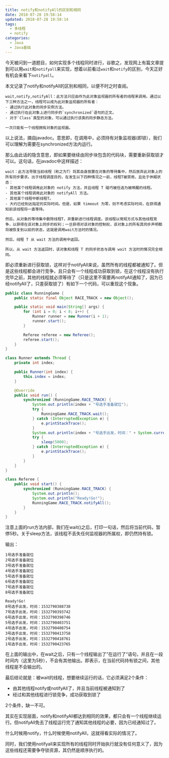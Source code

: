 ```yaml
---
title: notify和notifyAll的区别和相同
date: 2018-07-28 19:58:14
updated: 2018-07-28 19:58:14
tags:
  - 多线程
  - notify
categories: 
  - Java
  - Java基础
---
```


今天被问到一道题目，如何实现多个线程同时进行，谷歌之，发现网上有篇文章提到可以用`wait`和`notifyall`来实现，想着以前看过`wait`和`notify`的区别，今天正好有机会来看下`notifyall`。

本文记录了notify和notifyAll的区别和相同，以便不时之时查阅。

<!-- more -->
```
wait,notify,notifyAll：此方法只应由作为此对象监视器的所有者的线程来调用。通过以下三种方法之一，线程可以成为此对象监视器的所有者：
- 通过执行此对象的同步实例方法。 
- 通过执行在此对象上进行同步的`synchronized`语句的正文。 
- 对于`Class`类型的对象，可以通过执行该类的同步静态方法。 
 
一次只能有一个线程拥有对象的监视器。
```

以上说法，摘自javadoc。意思即，在调用中，必须持有对象监视器(即锁），我们可以理解为需要在synchronized方法内运行。

那么由此话的隐含意思，即如果要继续由同步块包含的代码块，需要重新获取锁才可以。这句话，在javadoc中这样描述：
```
wait：此方法导致当前线程（称之为T）将其自身放置在对象的等待集中，然后放弃此对象上的所有同步要求。出于线程调度目的，在发生以下四种情况之一前，线程T被禁用，且处于休眠状态：
- 其他某个线程调用此对象的 notify 方法，并且线程 T 碰巧被任选为被唤醒的线程。 
- 其他某个线程调用此对象的 notifyAll 方法。 
- 其他某个线程中断线程T。 
- 大约已经到达指定的实际时间。但是，如果 timeout 为零，则不考虑实际时间，在获得通知前该线程将一直等待。 

然后，从对象的等待集中删除线程T，并重新进行线程调度。该线程以常规方式与其他线程竞争，以获得在该对象上同步的权利；一旦获得对该对象的控制权，该对象上的所有其同步声明都将被恢复到以前的状态，这就是调用wait方法时的情况。

然后，线程 T 从 wait 方法的调用中返回。

所以，从 wait 方法返回时，该对象和线程 T 的同步状态与调用 wait 方法时的情况完全相同。
```

即必须重新进行获取锁，这样对于notifyAll来说，虽然所有的线程都被通知了。但是这些线程都会进行竞争，且只会有一个线程成功获取到锁，在这个线程没有执行完毕之前，其他的线程就必须等待了（只是这里不需要再notifyAll通知了，因为已经notifyAll了，只差获取锁了）有如下一个代码，可以重现这个现象。
```Java
public class RunningGame {
    public static final Object RACE_TRACK = new Object();

    public static void main(String[] args) {
        for (int i = 0; i < 8; i++) {
            Runner runner = new Runner(i + 1);
            runner.start();
        }

        Referee referee = new Referee();
        referee.start();
    }
}

class Runner extends Thread {
    private int index;

    public Runner(int index) {
        this.index = index;
    }

    @Override
    public void run() {
        synchronized (RunningGame.RACE_TRACK) {
            System.out.println(index + "号选手准备就位");
            try {
                RunningGame.RACE_TRACK.wait();
            } catch (InterruptedException e) {
                e.printStackTrace();
            }
            System.out.println(index + "号选手出发，时间：" + System.currentTimeMillis());
            try {
                sleep(5000);
            } catch (InterruptedException e) {
                e.printStackTrace();
            }
        }
    }
}

class Referee {
    public void start() {
        synchronized (RunningGame.RACE_TRACK) {
            System.out.println();
            System.out.println("Ready!Go!");
            RunningGame.RACE_TRACK.notifyAll();
        }
    }
}
```
注意上面的run方法内部，我们在wait()之后，打印一句话，然后将当前代码，暂停5秒。关于sleep方法，该线程不丢失任何监视器的所属权，即仍然持有锁。

输出：
```
1号选手准备就位
2号选手准备就位
3号选手准备就位
4号选手准备就位
5号选手准备就位
6号选手准备就位
7号选手准备就位
8号选手准备就位

Ready!Go!
8号选手出发，时间：1532790388738
7号选手出发，时间：1532790393742
6号选手出发，时间：1532790398746
5号选手出发，时间：1532790403751
4号选手出发，时间：1532790408754
3号选手出发，时间：1532790413758
2号选手出发，时间：1532790418761
1号选手出发，时间：1532790423765
```

在上面的输出中，在wait之后，只有一个线程输出了”在运行了”语句，并且在一段时间内（这里为5秒），不会有其他输出。即表示，在当前代码持有锁之间，其他线程是不会输出的。

最后结论就是：被wait的线程，想要继续运行的话，它必须满足2个条件：
- 由其他线程notify或notifyAll了，并且当前线程被通知到了
- 经过和其他线程进行锁竞争，成功获取到锁了

2个条件，缺一不可。

其实在实现层面，notify和notifyAll都达到相同的效果，都只会有一个线程继续运行。但notifyAll免去了线程运行完了通知其他线程的必要，因为已经通知过了。

什么时候用notify，什么时候使用notifyAll，这就得看实际的情况了。

同时，我们使用notifyall来实现所有的线程同时开始执行就没有任何意义了，因为这些线程还需要争夺锁资源，其仍然是顺序执行的。
